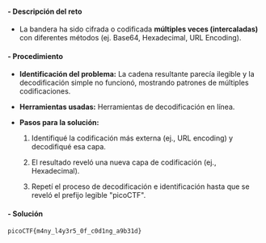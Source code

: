 #### **- Descripción del reto**

- La bandera ha sido cifrada o codificada **múltiples veces (intercaladas)** con diferentes métodos (ej. Base64, Hexadecimal, URL Encoding).
    

#### **- Procedimiento**

- **Identificación del problema:** La cadena resultante parecía ilegible y la decodificación simple no funcionó, mostrando patrones de múltiples codificaciones.
    
- **Herramientas usadas:** Herramientas de decodificación en línea.
    
- **Pasos para la solución:**
    
    1. Identifiqué la codificación más externa (ej., URL encoding) y decodifiqué esa capa.
        
    2. El resultado reveló una nueva capa de codificación (ej., Hexadecimal).
        
    3. Repetí el proceso de decodificación e identificación hasta que se reveló el prefijo legible "picoCTF".
        

#### **- Solución**

`picoCTF{m4ny_l4y3r5_0f_c0d1ng_a9b31d}`